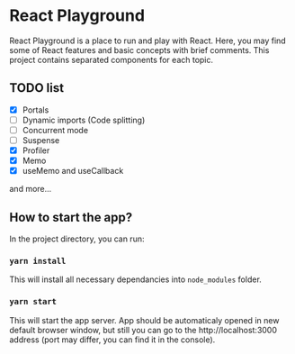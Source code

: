# React Playground
React Playground is a place to run and play with React. Here, you may find some of React features and basic concepts with brief comments. This project contains separated components for each topic.

## TODO list

- [x] Portals
- [ ] Dynamic imports (Code splitting)
- [ ] Concurrent mode
- [ ] Suspense
- [x] Profiler
- [x] Memo
- [x] useMemo and useCallback

and more...

## How to start the app?

In the project directory, you can run:

### `yarn install`

This will install all necessary dependancies into `node_modules` folder.

### `yarn start`

This will start the app server. App should be automaticaly opened in new default browser window, but still you can go to the http://localhost:3000 address (port may differ, you can find it in the console).